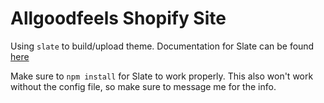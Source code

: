 # Allgoodfeels Shopify Site

Using `slate` to build/upload theme. Documentation for Slate can be found [here](https://shopify.github.io/slate/)

Make sure to `npm install` for Slate to work properly. This also won't work without the config file, so make sure to message me for the info.
